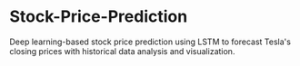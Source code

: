 # Stock-Price-Prediction
Deep learning-based stock price prediction using LSTM to forecast Tesla's closing prices with historical data analysis and visualization.
